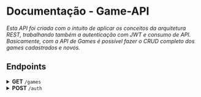 
  # Documentação - Game-API
*Esta API foi criada com o intuito de aplicar os conceitos da arquitetura REST, trabalhando também a autenticação com JWT e consumo de API. Basicamente, com a API de Games é possível fazer o CRUD completo dos games cadastrados e novos.*

## Endpoints
<details>
<summary> <strong>GET</strong> <code>/games</code></summary>
<br>
Esse endpoint é responsável por retornar a listagem de todos os games cadastrados no banco de dados.

+ #### Parâmetros
  
  Nenhum

+ #### Respostas
  - #### 200 - OK!
    Caso essa resposta aconteça, você receberá a listagem de todos os games.

    Exemplo de resposta:
    ```
    [
        {
            "id": 4,
            "title": "Rocket League",
            "year": 2014,
            "price": 10,
            "createdAt": "2021-11-07T00:30:54.000Z",
            "updatedAt": "2021-11-07T00:30:54.000Z"
        },
        {
            "id": 5,
            "title": "Grand Theft Auto V",
            "year": 2014,
            "price": 120,
            "createdAt": "2021-11-07T00:31:25.000Z",
            "updatedAt": "2021-11-07T00:31:25.000Z"
        },
        {
            "id": 6,
            "title": "Minecraft",
            "year": 2010,
            "price": 49,
            "createdAt": "2021-11-07T00:31:38.000Z",
            "updatedAt": "2021-11-07T00:31:38.000Z"
        }
    ]
    ```

  - #### 401 - Falha na autenticação! 
    Caso essa resposta aconteça, significa que ocorreu alguma falha durante o processo de autenticação da requisição.
    **Motivos:** Token inválido, Token expirado.

    Exemplo de resposta:
    ```
    {
        "err": "Token inválido!"
    }
    ```
   - #### 500 - Erro Interno! 
     Caso essa resposta aconteça, significa que ocorreu alguma falha durante o processo de busca no banco de dados.
     **Motivos:** Problemas na query, problemas com o banco de dados.
     Exemplo de resposta:
     ```
     <!DOCTYPE html>
     <html lang="en">
      <head>
       <meta charset="utf-8">
       <title>Error</title>
     </head>
     <body>
       <pre>ReferenceError: ...
     ```
</details>
       
<details>
<summary><strong>POST</strong> <code>/auth</code> </summary>
<br>
Esse endpoint é responsável por fazer a autenticação do usuário na API e retornar o token de autenticação ao usuário.

+ #### Parâmetros

  **email:** e-mail do usuário cadastrado.

  **password:** senha do usuário cadastrado.

  Exemplo:
  ```
  { 
      "email": "johndoe@email.com",
      "password": 123456
  }
  ```

+ #### Respostas
  + #### OK! 200
    Caso essa resposta aconteça, você receberá o token de autenticação vinculado ao usuário informado na requisição, com esse token você poderá acessar os endpoints protegidos da API.

    Exemplo de resposta:
    ```
    {
        "token": "iBHJUHguyjFGJv6XVCJ9.abcdpZCI6MiwiZW1haWwiOiJhbmFAZW1haUGgcvjgVGfg2jrfuyjR5U76VBJHfur34LCJleH5MTh9"
    }
    ```

  + #### Falha na autenticação! 401
    Caso essa resposta aconteça, significa que ocorreu alguma falha durante o processo de autenticação da requisição.
    **Motivos:** E-mail ou senha incorretos.

    Exemplo de resposta:
    ```
    {
        "err": "E-mail ou senha incorretos!"
    }
    ```

  + #### Erro Interno! 500
    Caso essa resposta aconteça, significa que ocorreu alguma falha durante o processo de busca no banco de dados ou na assinatura do token.
    **Motivos:** Problemas na query, problemas com o banco de dados, problemas na assinatura do token JWT.

    Exemplo de resposta - Banco de dados:
    ```
    <!DOCTYPE html>
    <html lang="en">

    <head>
      <meta charset="utf-8">
      <title>Error</title>
    </head>
    <body>
      <pre>ReferenceError: ...
    ```

    Exemplo de resposta - Assinatura JWT:
    ```
    {
      err: "Ocorreu um erro interno"
    }
    ```
</details>
